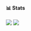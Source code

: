 #### 📊 Stats

<p>
  <img src='https://github-readme-stats.vercel.app/api?username=devguchi&show_icons=true&theme=chartreuse-dark' />
  <img src='https://github-readme-stats.vercel.app/api/top-langs/?username=devguchi&layout=compact&theme=chartreuse-dark' />
</p>
